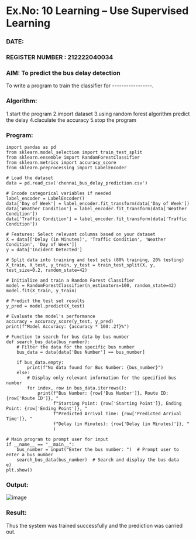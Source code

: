 # Ex.No: 10 Learning – Use Supervised Learning  
### DATE:                                                                            
### REGISTER NUMBER : 212222040034
### AIM: To predict the bus delay detection 
To write a program to train the classifier for -----------------.
###  Algorithm:
1.start the program
2.import dataset
3.using random forest algorithm predict the delay
4.claculate the accuracy
5.stop the program
### Program:
```
import pandas as pd
from sklearn.model_selection import train_test_split
from sklearn.ensemble import RandomForestClassifier
from sklearn.metrics import accuracy_score
from sklearn.preprocessing import LabelEncoder

# Load the dataset
data = pd.read_csv('chennai_bus_delay_prediction.csv')

# Encode categorical variables if needed
label_encoder = LabelEncoder()
data['Day of Week'] = label_encoder.fit_transform(data['Day of Week'])
data['Weather Condition'] = label_encoder.fit_transform(data['Weather Condition'])
data['Traffic Condition'] = label_encoder.fit_transform(data['Traffic Condition'])

# Features: Select relevant columns based on your dataset
X = data[['Delay (in Minutes)', 'Traffic Condition', 'Weather Condition', 'Day of Week']]
y = data['Incident Detected']

# Split data into training and test sets (80% training, 20% testing)
X_train, X_test, y_train, y_test = train_test_split(X, y, test_size=0.2, random_state=42)

# Initialize and train a Random Forest Classifier
model = RandomForestClassifier(n_estimators=100, random_state=42)
model.fit(X_train, y_train)

# Predict the test set results
y_pred = model.predict(X_test)

# Evaluate the model's performance
accuracy = accuracy_score(y_test, y_pred)
print(f"Model Accuracy: {accuracy * 100:.2f}%")

# Function to search for bus data by bus number
def search_bus_data(bus_number):
    # Filter the data for the specific bus number
    bus_data = data[data['Bus Number'] == bus_number]

    if bus_data.empty:
        print(f"No data found for Bus Number: {bus_number}")
    else:
        # Display only relevant information for the specified bus number
        for index, row in bus_data.iterrows():
            print(f"Bus Number: {row['Bus Number']}, Route ID: {row['Route ID']}, "
                  f"Starting Point: {row['Starting Point']}, Ending Point: {row['Ending Point']}, "
                  f"Predicted Arrival Time: {row['Predicted Arrival Time']}, "
                  f"Delay (in Minutes): {row['Delay (in Minutes)']}, "
                  )

# Main program to prompt user for input
if __name__ == "__main__":
    bus_number = input("Enter the bus number: ")  # Prompt user to enter a bus number
    search_bus_data(bus_number)  # Search and display the bus data
e)
plt.show()
```

### Output:
![image](https://github.com/user-attachments/assets/95bfa7f1-b795-4622-995a-011f918baa14)

### Result:
Thus the system was trained successfully and the prediction was carried out.
